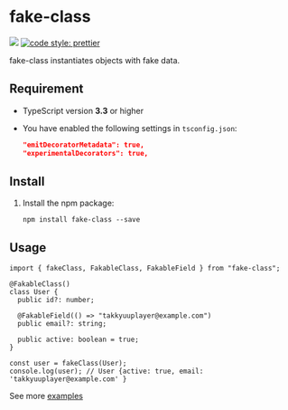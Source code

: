 # fake-class

![](https://github.com/takkyuuplayer/ts-fake-class/workflows/CI/badge.svg)
[![code style: prettier](https://img.shields.io/badge/code_style-prettier-ff69b4.svg?style=flat-square)](https://github.com/prettier/prettier)

fake-class instantiates objects with fake data.

## Requirement

* TypeScript version **3.3** or higher
* You have enabled the following settings in `tsconfig.json`:

   ```json
   "emitDecoratorMetadata": true,
   "experimentalDecorators": true,
   ```

## Install

1. Install the npm package:

    `npm install fake-class --save`

## Usage

```node
import { fakeClass, FakableClass, FakableField } from "fake-class";

@FakableClass()
class User {
  public id?: number;

  @FakableField(() => "takkyuuplayer@example.com")
  public email?: string;

  public active: boolean = true;
}

const user = fakeClass(User);
console.log(user); // User {active: true, email: 'takkyuuplayer@example.com' }
```

See more [examples](https://github.com/takkyuuplayer/ts-faker-decoration/tree/master/example)

## 